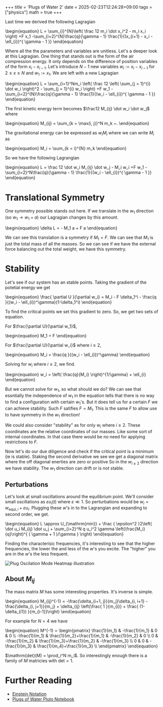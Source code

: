 +++
title = 'Plugs of Water 2'
date = 2025-02-23T12:24:28+09:00
tags = ["physics"]
math = true
+++

Last time we derived the following Lagragian

\begin{equation}
L = \sum_{i}^{N}\left( \frac 12 m_i \dot x_i^2 - m_i x_i \right)
+F x_1
-\sum_{i=2}^{N}\frac{q}{\gamma - 1} \frac{1}{(x_{i+1} - x_i - \ell_{i})^{ \gamma - 1 }}
\end{equation}

Where all the the parameters and variables are unitless.
Let's a deeper look at this Lagragian.
One thing that stands out is the form of the air compression energy.
It only depends on the difference of position variables of the form $x_{i} - x_{i-1}$.
Let's introduce $N-1$ new variables $w_{i} := x_{i} - x_{i-1}$ for $2 \leq x\leq N$ and $w_1 := x_1$.
We are left with a new Lagragian 

\begin{equation}
L = 
\sum_{i=1}^Nm_i \left( \frac 12 \left( \sum_{j = 1}^{i} \dot w_i \right)^2 - \sum_{j = 1}^{i} w_i \right)
+F w_1
-\sum_{i=2}^{N}\frac{q}{\gamma - 1} \frac{1}{(w_i - \ell_{i})^{ \gamma - 1 }}
\end{equation}

The first kinetic energy term becomes
$\frac12 M_{ij} \dot w_i \dot w_j$ where 

\begin{equation}
M_{ij} = \sum_{k = \max(i, j)}^N m_k ~.
\end{equation}

The gravitational energy can be expressed as
$w_i M_i$ where we can write $M_i$ as

\begin{equation}
M_i = \sum_{k = i}^{N} m_k
\end{equation}

So we have the following Lagrangian

\begin{equation}
L = \frac 12 \dot w_i M_{ij} \dot w_j - M_i w_i
+F w_1
-\sum_{i=2}^N\frac{q}{\gamma - 1} \frac{1}{(w_i - \ell_{i})^{ \gamma - 1 }}
\end{equation}

# Translational Symmetry

One symmetry possible stands out here.
If we translate in the $w_1$ direction (so $w_1 \to w_1 + a$) our Lagragian changes by this amount.

\begin{equation}
\delta L = - M_1 a + F a
\end{equation}

We can see this translation is a symmetry if $M_1 = F$.
We can see that $M_1$ is just the total mass of all the masses.
So we can see if we have the external force balancing out the total weight, we have this symmetry.

# Stability

Let's see if our system has an stable points.
Taking the gradient of the potetial energy we get

\begin{equation}
\frac{ \partial U }{\partial w_i} = M_i - F \delta_1^i - \frac{q }{(w_i - \ell_{i})^\gamma}(1-\delta_1^i)
\end{equation}

To find the critical points we set this gradient to zero.
So, we get two sets of equation.

For $\frac{\partial U}{\partial w_1}$, 

\begin{equation}
    M_1 = F 
\end{equation}

For $\frac{\partial U}{\partial w_i}$ where $i\geq 2$, 

\begin{equation}
M_i = \frac{q }{(w_i - \ell_{i})^\gamma}
\end{equation}

Solving for $w_i$ where $i\geq 2$, we find.

\begin{equation}
w_i = \left( \frac{q}{M_i} \right)^{1/\gamma} + \ell_{i}
\end{equation}

But we cannot solve for $w_1$, so what should we do?
We can see that essntially the independence of $w_1$ in the equation tells that there is no way to find a configuration with certain $w_1$'s.
But it does tell us for a certain $F$ we can achieve stability.
Such $F$ satifies $F=M_1$.
This is the same $F$ to allow use to have symmetry in the $w_1$ direction!

We could also consider "stability" as for only $w_i$ where $i\geq2$. These coordinates are the relative coordinates of our masses.
Like some sort of internal coordinates.
In that case there would be no need for applying restrictions to $F$.

Now let's do our due diligence and check if the critical point is a minimum (ie is stable).
Staking the second derivative we see we get a diagonal matrix where the off diagonal enerties are zero or positive
So in the $w_{i\geq 2}$ direction we have stability. The $w_1$ direction can drift or is not stable.

## Perturbations

Let's look at small oscillations around the equilibrium point.
We'll consider small oscillations as $\varepsilon u_i(t)$ where $\varepsilon \ll 1$.
So perturbations would be $w_i = w_{\mathrm{equi}, i} + \varepsilon u_i$.
Plugging these $w$'s in to the Lagrangian and expanding to second order, we get.


\begin{equation}
L \approx U_{\mathrm{min}} +  \frac { \epsilon^2 }2\left( \dot u_i M_{ij} \dot u_j + \sum_{i=2}^N q u_i^2 \gamma \left(\frac{M_i}{q}\right)^{ ( \gamma + 1 )/\gamma } \right)
\end{equation}
<!-- L \approx \frac 12 \dot w_i M_{ij} \dot w_j - M_i w_i -->
<!-- +F w_1 -->
<!-- -\sum_{i=2}^N\frac{q}{\gamma - 1} \frac{1}{(w_i - \ell_{i})^{ \gamma - 1 }} -->

Finding the characterisic frequencies, it's interesting to see that the higher frequencies, the lower the and less of the $w$'s you excite. The "higher" you are in the $w$'s the less frequent.

![](/img/water_plug_modes.svg "Plug Oscilation Mode Heatmap illustration")

## About $M_{ij}$

The mass matrix $M$ has some interesting properties.
It's inverse is simple.

\begin{equation}
M_{ij}^{-1} = -\frac{\delta_{i+1, j}}{m_j}\delta_{i, i+1} - \frac{\delta_{i, j+1}}{m_j} + \delta_{ij} \left(\frac{ 1 }{m_{i}} + \frac{ (1-\delta_{i1}) }{m_{i-1}}\right)
\end{equation}

For example for $N=4$ we have

\begin{equation}
M^{-1} = \begin{pmatrix}
\frac{1}{m_1} & -\frac{1}{m_1} & 0 & 0 \\\\
-\frac{1}{m_1} & \frac{1}{m_2}+\frac{1}{m_1} & -\frac{1}{m_2} & 0 \\\\
0 & -\frac{1}{m_2} & \frac{1}{m_3}+\frac{1}{m_2} & -\frac{1}{m_3} \\\\
0 & 0 & -\frac{1}{m_3} & \frac{1}{m_4}+\frac{1}{m_3} \\\\
\end{pmatrix}
\end{equation}

$\mathrm{det}(M) = \prod_i^N m_i$.
So interestingly enough there is a family of $M$ matricies with $\mathrm{det} = 1$.

# Further Reading

- [Einstein Notation](https://en.wikipedia.org/wiki/Einstein_notation)
- [Plugs of Water Pluto Notebook](/notebooks/plugs_of_water.jl)

<!-- Solve[Thread[Array[w, 2, 2] == Array[x, 2, 2] - Array[x, 2, 1]], Array[w, 2, 2]] -->
<!-- 

n = 4

xs = Array[x, n, 1]
ws = Array[w, n, 1]

xsol = Solve[Thread[Array[w, n-1, 2] == Array[x, n-1, 2] - Array[x, n-1, 1]] ~Join~ {w[1] == x[1]}, Array[x, n, 1]]//First

sqers = Sum[m[i] x[i]^2, {i, 1 n}]/.xsol//Expand

( M = Table[D[sqers, w[i], w[j]]/2, {i, 1 n}, {j, 1 n}]//FullSimplify )//TableForm

Inverse@M//TableForm//FullSimplify

Det@Inverse@M

Det@M

gterms = Sum[m[i] x[i], {i, 1 n}]/.xsol//Expand//FullSimplify

( Mv = Table[D[gterms, w[i]], {i, 1 n}]//FullSimplify )//TableForm

gamma = 2

K = DiagonalMatrix[Mv^(( gamma+1 )/gamma)]

Eigenvalues[(Inverse[M] . K)/.{m[_]->1.}]

-->

